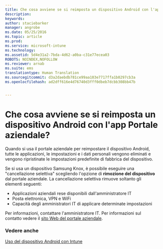 ```yaml
---
title: Che cosa avviene se si reimposta un dispositivo Android con l'app Portale aziendale? | Microsoft Intune
description: 
keywords: 
author: staciebarker
manager: angrobe
ms.date: 05/25/2016
ms.topic: article
ms.prod: 
ms.service: microsoft-intune
ms.technology: 
ms.assetid: 5d4e31a2-7bda-4d62-a0ba-c31e77ecea03
ROBOTS: NOINDEX,NOFOLLOW
ms.reviewer: arnab
ms.suite: ems
translationtype: Human Translation
ms.sourcegitcommit: d3a2daebdb781ce99aa103e7717ffa1b0297cb3a
ms.openlocfilehash: ad2dff616e4d76740d3fff0dbeb7dcbb308bb47b


---
```



# Che cosa avviene se si reimposta un dispositivo Android con l'app Portale aziendale?

Quando si usa il portale aziendale per reimpostare il dispositivo Android, tutte le applicazioni, le impostazioni e i dati personali vengono eliminati e vengono ripristinate le impostazioni predefinite di fabbrica del dispositivo.

Se si usa un dispositivo Samsung Knox, è possibile eseguire una "cancellazione selettiva" scegliendo l'opzione di **rimozione del dispositivo** dal portale aziendale. La cancellazione selettiva rimuove soltanto gli elementi seguenti:

- Applicazioni aziendali rese disponibili dall'amministratore IT
- Posta elettronica, VPN e WiFi
- Capacità degli amministratori IT di applicare determinate impostazioni

Per informazioni, contattare l'amministratore IT. Per informazioni sul contatto vedere il [sito Web del portale aziendale](http://portal.manage.microsoft.com).

### Vedere anche
[Uso del dispositivo Android con Intune](using-your-android-device-with-intune.md)



<!--HONumber=Aug16_HO4-->


